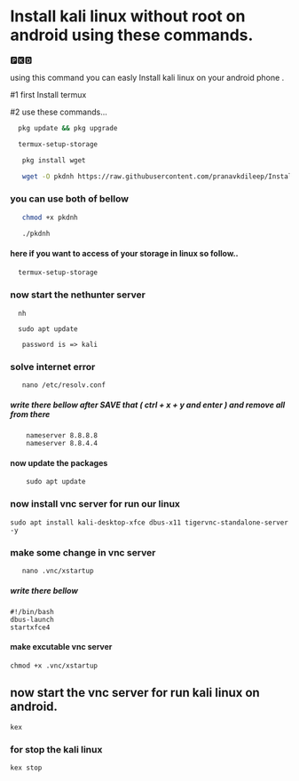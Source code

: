 
# Install kali linux without root on android using these commands. 

🅿🅺🅳


using this command you can easly Install kali linux on your android phone .

#1  first Install termux

#2 use these commands...








```bash
  pkg update && pkg upgrade
```

```bash
  termux-setup-storage
```
```bash
   pkg install wget
```
```bash
   wget -O pkdnh https://raw.githubusercontent.com/pranavkdileep/Install-linux/main/pkdnh
```
### you can use both of bellow
```bash
   chmod +x pkdnh
```
```bash
   ./pkdnh
```




#### here if you want to access of your storage in linux so follow..

```bash
  termux-setup-storage
```


### now start the nethunter server 
```
  nh
```
```nethunter
  sudo apt update
```
```
   password is => kali

```

### solve internet error

```
   nano /etc/resolv.conf
```
##### write there bellow after SAVE that ( ctrl + x + y and enter ) and remove all from there
```
    nameserver 8.8.8.8
    nameserver 8.8.4.4
```

#### now update the packages 
```nethunter
    sudo apt update
```

### now install vnc server for run our linux

```nethunter
sudo apt install kali-desktop-xfce dbus-x11 tigervnc-standalone-server -y
```

### make some change in vnc server
 ```
    nano .vnc/xstartup
 ```

 ##### write there bellow
 ```
#!/bin/bash
dbus-launch 
startxfce4 
 ```

#### make excutable vnc server
```
chmod +x .vnc/xstartup
```

## now start the vnc server for run kali linux on android.

```
kex
```
### for stop the kali linux 
```
kex stop
```





